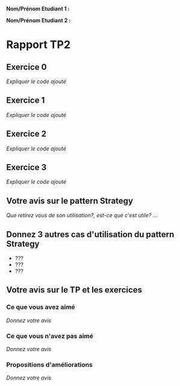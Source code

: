 **Nom/Prénom Etudiant 1 :**

**Nom/Prénom Etudiant 2 :**

# Rapport TP2

## Exercice 0
*Expliquer le code ajouté*

## Exercice 1
*Expliquer le code ajouté*

## Exercice 2
*Expliquer le code ajouté*

## Exercice 3
*Expliquer le code ajouté*

## Votre avis sur le pattern Strategy
*Que retirez vous de son utilisation?, est-ce que c'est utile? ...*

## Donnez 3 autres cas d'utilisation du pattern Strategy

- ???
- ???
- ???


## Votre avis sur le TP et les exercices

### Ce que vous avez aimé

*Donnez votre avis*

### Ce que vous n'avez pas aimé

*Donnez votre avis*

### Propositions d'améliorations

*Donnez votre avis*



